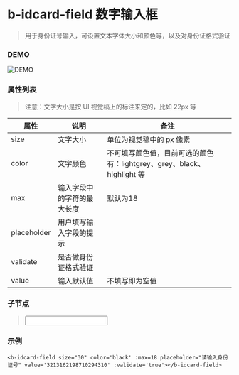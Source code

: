 # b-idcard-field 数字输入框
> 用于身份证号输入，可设置文本字体大小和颜色等，以及对身份证格式验证

### DEMO
![DEMO](https://ohc0dpsgs.qnssl.com/image/service/serviceBanner.jpg)

### 属性列表
> 注意：文字大小是按 UI 视觉稿上的标注来定的，比如 22px 等

 属性 | 说明 | 备注 
--- | --- | ---
 size        | 文字大小 | 单位为视觉稿中的 px 像素 
 color       | 文字颜色 | 不可填写颜色值，目前可选的颜色有：lightgrey、grey、black、highlight 等
 max         | 输入字段中的字符的最大长度  | 默认为18
 placeholder | 用户填写输入字段的提示
 validate    | 是否做身份证格式验证
 value       | 输入默认值 | 不填写即为空值   

### 子节点
>  <input/>

### 示例
```
<b-idcard-field size="30" color='black' :max=18 placeholder="请输入身份证号" value='3213162198710294310' :validate='true'></b-idcard-field>
```
